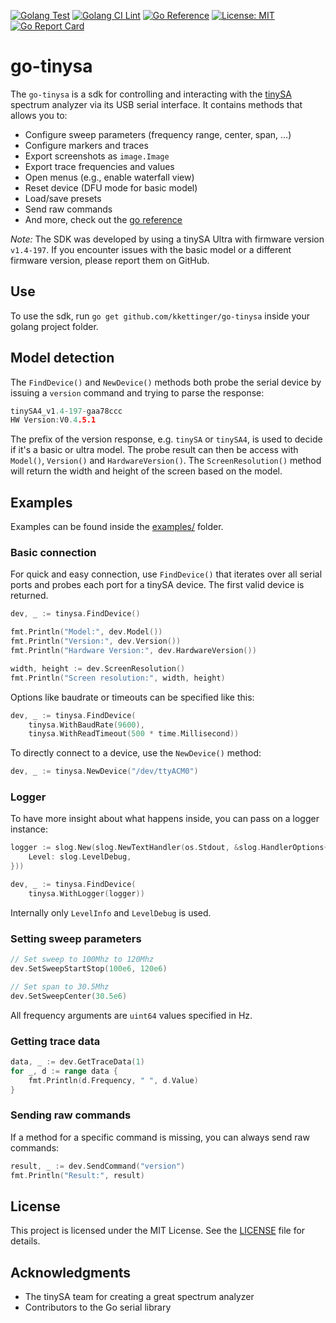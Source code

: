 [![Golang Test](https://github.com/kkettinger/go-tinysa/actions/workflows/go-test.yml/badge.svg)](https://github.com/kkettinger/go-tinysa/actions/workflows/go-test.yml)
[![Golang CI Lint](https://github.com/kkettinger/go-tinysa/actions/workflows/golangci-lint.yml/badge.svg)](https://github.com/kkettinger/go-tinysa/actions/workflows/golangci-lint.yml)
[![Go Reference](https://pkg.go.dev/badge/github.com/kkettinger/go-tinysa.svg)](https://pkg.go.dev/github.com/kkettinger/go-tinysa)
[![License: MIT](https://img.shields.io/badge/License-MIT-yellow.svg)](/LICENSE)
[![Go Report Card](https://goreportcard.com/badge/github.com/kkettinger/go-tinysa)](https://goreportcard.com/report/github.com/kkettinger/go-tinysa)

# go-tinysa

The `go-tinysa` is a sdk for controlling and interacting with the [tinySA](https://www.tinysa.org/) spectrum analyzer via its USB serial interface. It contains methods that allows you to:

- Configure sweep parameters (frequency range, center, span, ...)
- Configure markers and traces
- Export screenshots as `image.Image`
- Export trace frequencies and values
- Open menus (e.g., enable waterfall view)
- Reset device (DFU mode for basic model)
- Load/save presets
- Send raw commands
- And more, check out the [go reference](https://pkg.go.dev/github.com/kkettinger/go-tinysa)

_Note:_ The SDK was developed by using a tinySA Ultra with firmware version `v1.4-197`.
If you encounter issues with the basic model or a different firmware version, please report them on GitHub.

## Use
To use the sdk, run `go get github.com/kkettinger/go-tinysa` inside your golang project folder.

## Model detection
The `FindDevice()` and `NewDevice()` methods both probe the serial device by issuing a `version` command and trying to parse the response: 

```go
tinySA4_v1.4-197-gaa78ccc
HW Version:V0.4.5.1
```

The prefix of the version response, e.g. `tinySA` or `tinySA4`, is used to decide if it's a basic or ultra model.
The probe result can then be access with `Model()`, `Version()` and `HardwareVersion()`.
The `ScreenResolution()` method will return the width and height of the screen based on the model.

## Examples
Examples can be found inside the [examples/](examples/) folder.

### Basic connection
For quick and easy connection, use `FindDevice()` that iterates over all serial ports and probes each port for a tinySA device. The first valid device is returned.
```go
dev, _ := tinysa.FindDevice()

fmt.Println("Model:", dev.Model())
fmt.Println("Version:", dev.Version())
fmt.Println("Hardware Version:", dev.HardwareVersion())

width, height := dev.ScreenResolution()
fmt.Println("Screen resolution:", width, height)
```

Options like baudrate or timeouts can be specified like this:
```go
dev, _ := tinysa.FindDevice(
    tinysa.WithBaudRate(9600),
    tinysa.WithReadTimeout(500 * time.Millisecond))
```

To directly connect to a device, use the `NewDevice()` method:
```go
dev, _ := tinysa.NewDevice("/dev/ttyACM0")
```

### Logger
To have more insight about what happens inside, you can pass on a logger instance:
```go
logger := slog.New(slog.NewTextHandler(os.Stdout, &slog.HandlerOptions{
    Level: slog.LevelDebug,
}))

dev, _ := tinysa.FindDevice(
    tinysa.WithLogger(logger))
```

Internally only `LevelInfo` and `LevelDebug` is used. 

### Setting sweep parameters
```go
// Set sweep to 100Mhz to 120Mhz
dev.SetSweepStartStop(100e6, 120e6)

// Set span to 30.5Mhz
dev.SetSweepCenter(30.5e6)
```

All frequency arguments are `uint64` values specified in Hz.

### Getting trace data
```go
data, _ := dev.GetTraceData(1)
for _, d := range data {
    fmt.Println(d.Frequency, " ", d.Value)
}
```

### Sending raw commands
If a method for a specific command is missing, you can always send raw commands:
```go
result, _ := dev.SendCommand("version")
fmt.Println("Result:", result)
```

## License

This project is licensed under the MIT License. See the [LICENSE](LICENSE) file for details.


## Acknowledgments

- The tinySA team for creating a great spectrum analyzer
- Contributors to the Go serial library
